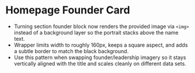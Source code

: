 # Homepage Founder Card

- Turning section founder block now renders the provided image via `<img>` instead of a background layer so the portrait stacks above the name text.
- Wrapper limits width to roughly 160px, keeps a square aspect, and adds a subtle border to match the black background.
- Use this pattern when swapping founder/leadership imagery so it stays vertically aligned with the title and scales cleanly on different data sets.
